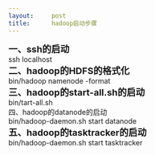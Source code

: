 ```yaml
---
layout:     post
title:      hadoop启动步骤
---
```

<div id="article_content" class="article_content clearfix csdn-tracking-statistics" data-pid="blog" data-mod="popu_307" data-dsm="post">
								            <link rel="stylesheet" href="https://csdnimg.cn/release/phoenix/template/css/ck_htmledit_views-f76675cdea.css">
						<div class="htmledit_views" id="content_views">
                
<span style="font-size:18px;"><strong>一、ssh的启动</strong></span><br>
ssh localhost<br><span style="font-size:18px;"><strong>二、hadoop的HDFS的格式化</strong></span><br>
bin/hadoop namenode -format<br><span style="font-size:18px;"><strong>三、hadoop的start-all.sh的启动</strong></span><br>
bin/tart-all.sh<br>
四、hadoop的datanode的启动<br>
bin/hadoop-daemon.sh start datanode<br><span style="font-size:18px;"><strong>五、hadoop的tasktracker的启动</strong></span><br>
bin/hadoop-daemon.sh start tasktracker
            </div>
                </div>